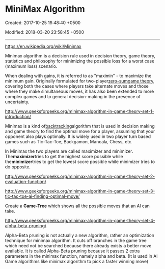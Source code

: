 # MiniMax Algorithm

Created: 2017-10-25 19:48:40 +0500

Modified: 2018-03-20 23:58:45 +0500

---

<https://en.wikipedia.org/wiki/Minimax>

Minimax algorithm is a decision rule used in decision theory, game theory, statistics and philosophy for minimizing the possible loss for a worst case (maximum loss) scenario.

When dealing with gains, it is referred to as "maximin" - to maximize the minimum gain. Originally formulated for two-player[zero-sum](https://en.wikipedia.org/wiki/Zero-sum)[game theory](https://en.wikipedia.org/wiki/Game_theory), covering both the cases where players take alternate moves and those where they make simultaneous moves, it has also been extended to more complex games and to general decision-making in the presence of uncertainty.



<http://www.geeksforgeeks.org/minimax-algorithm-in-game-theory-set-1-introduction/>

Minimax is a kind of[backtracking](http://www.geeksforgeeks.org/tag/backtracking/)algorithm that is used in decision making and game theory to find the optimal move for a player, assuming that your opponent also plays optimally. It is widely used in two player turn based games such as Tic-Tac-Toe, Backgamon, Mancala, Chess, etc.



In Minimax the two players are called maximizer and minimizer. The**maximizer**tries to get the highest score possible while the**minimizer**tries to get the lowest score possible while minimizer tries to do opposite.



<http://www.geeksforgeeks.org/minimax-algorithm-in-game-theory-set-2-evaluation-function/>



<http://www.geeksforgeeks.org/minimax-algorithm-in-game-theory-set-3-tic-tac-toe-ai-finding-optimal-move/>

Create a **Game-Tree** which shows all the possible moves that an AI can take.



<http://www.geeksforgeeks.org/minimax-algorithm-in-game-theory-set-4-alpha-beta-pruning/>



Alpha-Beta pruning is not actually a new algorithm, rather an optimization technique for minimax algorithm. It cuts off branches in the game tree which need not be searched because there already exists a better move available. It is called Alpha-Beta pruning because it passes 2 extra parameters in the minimax function, namely alpha and beta. (It is used in AI Game algorithms like minimax algorithm to pick a faster winning move)
